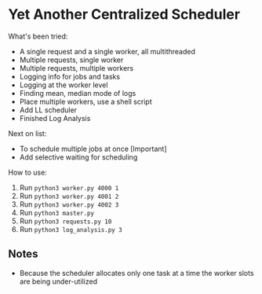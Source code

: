 # Yet Another Centralized Scheduler

What's been tried:
* A single request and a single worker, all multithreaded
* Multiple requests, single worker
* Multiple requests, multiple workers
* Logging info for jobs and tasks
* Logging at the worker level
* Finding mean, median mode of logs
* Place multiple workers, use a shell script
* Add LL scheduler
* Finished Log Analysis

Next on list:
* To schedule multiple jobs at once [Important]
* Add selective waiting for scheduling

How to use:
1. Run `python3 worker.py 4000 1`
2. Run `python3 worker.py 4001 2`
2. Run `python3 worker.py 4002 3`
2. Run `python3 master.py`
3. Run `python3 requests.py 10`
4. Run `python3 log_analysis.py 3`

## Notes
- Because the scheduler allocates only one task at a time the worker slots are
being under-utilized  
